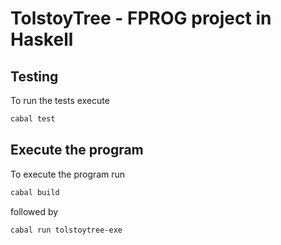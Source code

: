 # TolstoyTree - FPROG project in Haskell

## Testing

To run the tests execute
```bash
cabal test
```

## Execute the program

To execute the program run
```bash
cabal build
```

followed by

```bash
cabal run tolstoytree-exe
```

